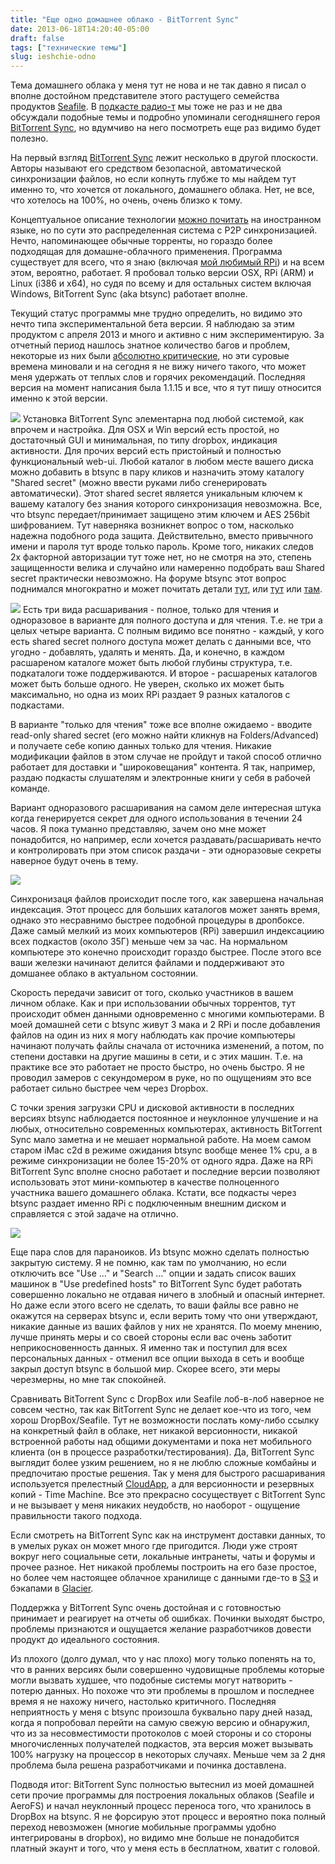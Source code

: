 ```yaml
---
title: "Еще одно домашнее облако - BitTorrent Sync"
date: 2013-06-18T14:20:40-05:00
draft: false
tags: ["технические темы"]
slug: ieshchie-odno
---
```


Тема домашнего облака у меня тут не нова и не так давно я писал о вполне достойном представителе этого растущего семейства продуктов [Seafile](/2013/03/26/seafile-dlia-domashniegho-oblaka/). В [подкасте радио-т](http://www.radio-t.com) мы тоже не раз и не два обсуждали подобные темы и подробно упоминали сегодняшнего героя [BitTorrent Sync](http://labs.bittorrent.com/experiments/sync.html), но вдумчиво на него посмотреть еще раз видимо будет полезно.

На первый взгляд [BitTorrent Sync](http://labs.bittorrent.com/experiments/sync.html) лежит несколько в другой плоскости. Авторы называют его средством безопасной, автоматической синхронизации файлов, но если копнуть глубже то мы найдем тут именно то, что хочется от локального, домашнего облака. Нет, не все, что хотелось на 100%, но очень, очень близко к тому.


Концептуальное описание технологии [можно почитать](http://labs.bittorrent.com/experiments/sync/technology.html) на иностранном языке, но по сути это распределенная система с P2P синхронизацией. Нечто, напоминающее обычные торренты, но гораздо более подходящая для домашне-облачного применения. Программа существует для всего, что я знаю (включая [мой любимый RPi](/p/2012/12/27/raspberry-pi/)) и на всем этом, вероятно, работает. Я пробовал только версии OSX, RPi (ARM) и Linux (i386 и x64), но судя по всему и для остальных систем включая Windows, BitTorrent Sync (aka btsync) работает вполне.

Текущий статус программы мне трудно определить, но видимо это нечто типа экспериментальной бета версии. Я наблюдаю за этим продуктом с апреля 2013 и много и активно с ним экспериментирую. За отчетный период нашлось знатное количество багов и проблем, некоторые из них были [абсолютно критические](https://plus.google.com/104578309919492528255/posts/A2jt7x3zffL), но эти суровые времена миновали и на сегодня я не вижу ничего такого, что может меня удержать от теплых слов и горячих рекомендаций. Последняя версия на момент написания была 1.1.15 и все, что я тут пишу относится именно к этой версии.

![](/images/posts/btsync-transfers.png)
Установка BitTorrent Sync элементарна под любой системой, как впрочем и настройка. Для OSX и Win версий есть простой, но достаточный GUI и минимальная, по типу dropbox, индикация активности. Для прочих версий есть пристойный и полностью функциональный web-ui. Любой каталог в любом месте вашего диска можно добавить в btsync в пару кликов и назначить этому каталогу "Shared secret" (можно ввести руками либо сгенерировать автоматически). Этот shared secret является уникальным ключем к вашему каталогу без знания которого синхронизация невозможна. Все, что btsync передает/принимает защищено этим ключем и AES 256bit шифрованием. Тут наверняка возникнет вопрос о том, насколько надежна подобного рода защита. Действительно, вместо привычного имени и пароля тут вроде только пароль. Кроме того, никаких следов 2х факторной авторизации тут тоже нет, но не смотря на это, степень защищенности велика и случайно или намеренно подобрать ваш Shared secret практически невозможно. На форуме btsync этот вопрос поднимался многократно и может почитать детали [тут](http://forum.bittorrent.com/topic/20208-how-secure-is-this-random-number/), или [тут](http://forum.bittorrent.com/topic/19222-can-someone-just-guess-shared-secrets/) или [там](http://forum.bittorrent.com/topic/17732-security/).

![](/images/posts/btsync-add.png)
Есть три вида расшаривания - полное, только для чтения и одноразовое в варианте для полного доступа и для чтения. Т.е. не три а целых четыре варианта. С полным видимо все понятно - каждый, у кого есть shared secret полного доступа может делать с данными все, что угодно - добавлять, удалять и менять. Да, и конечно, в каждом расшареном каталоге может быть любой глубины структура, т.е. подкаталоги тоже поддерживаются.  И второе - расшареных каталогов может быть больше одного. Не уверен, сколько их может быть максимально, но одна из моих RPi раздает 9 разных каталогов с подкастами.

В варианте "только для чтения" тоже все вполне ожидаемо - вводите read-only shared secret (его можно найти кликнув на Folders/Advanced) и получаете себе копию данных только для чтения. Никакие модификации файлов в этом случае не пройдут и такой способ отлично работает для доставки и "широковещания" контента. Я так, например, раздаю подкасты слушателям и электронные книги у себя в рабочей команде.

Вариант одноразового расшаривания на самом деле интересная штука когда генерируется секрет для одного использования в течении 24 часов. Я пока туманно представляю, зачем оно мне может понадобится, но например, если хочется раздавать/расшаривать нечто и контролировать при этом список раздачи - эти одноразовые секреты наверное будут очень в тему.

![](/images/posts/btsync-menu.png#floatright)

Синхронизаця файлов происходит после того, как завершена начальная индексация. Этот процесс для больших каталогов может занять время, однако это несравнимо быстрее подобной процедуры в дропбоксе. Даже самый мелкий из моих компьютеров (RPi) завершил индексациию всех подкастов (около 35Г) меньше чем за час. На нормальном компьютере это конечно происходит гораздо быстрее. После этого все ваши железки начинают делится файлами и поддерживают это домшанее облако в актуальном состоянии.

Скорость передачи зависит от того, сколько участников в вашем личном облаке. Как и при использовании обычных торрентов, тут происходит обмен данными одновременно с многими компьютерами. В моей домашней сети с btsync живут 3 мака и 2 RPi и после добавления файлов на один из них я могу наблюдать как прочие компьютеры начинают получать файлы сначала от источника изменений, а потом, по степени доставки на другие машины в сети, и с этих машин. Т.е. на практике все это работает не просто быстро, но очень быстро. Я не проводил замеров с секундомером в руке, но по ощущениям это все работает сильно быстрее чем через Dropbox.

С точки зрения загрузки CPU и дисковой активности в последних версиях btsync наблюдается постоянное и неуклонное улучшение и на любых, относительно современных компьютерах, активность BitTorrent Sync мало заметна и не мешает нормальной работе. На моем самом старом iMac c2d в режиме ожидания btsync вообще менее 1% cpu, а в режиме синхронизации не более 15-20% от одного ядра. Даже на RPi BitTorrent Sync вполне сносно работает и последние версии позволяют использовать этот мини-компьютер в качестве полноценного участника вашего домашнего облака. Кстати, все подкасты через btsync раздает именно RPi с подключенным внешним диском и справляется с этой задаче на отлично.

![](/images/posts/btync_advanced.png#floatright)

Еще пара слов для параноиков. Из btsync можно сделать полностью закрытую систему. Я не помню, как там по умолчанию, но если отключить все "Use ..." и "Search ..." опции и задать список ваших машинок в "Use predefined hosts" то BitTorrent Sync будет работать совершенно локально не отдавая ничего в злобный и опасный интернет. Но даже если этого всего не сделать, то ваши файлы все равно не окажутся на серверах btsync и, если верить тому что они утверждают, никакие данные из ваших файлов у них не хранятся. По моему мнению, лучше принять меры и со своей стороны если вас очень заботит неприкосновенность данных. Я именно так и поступил для всех персональных данных - отменил все опции выхода в сеть и вообще закрыл доступ btsync в большой мир. Скорее всего, эти меры черезмерны, но мне так спокойней.

Сравнивать BitTorrent Sync с DropBox или Seafile лоб-в-лоб наверное не совсем честно, так как BitTorrent Sync не делает кое-что из того, чем хорош DropBox/Seafile. Тут не возможности послать кому-либо ссылку на конкретный файл в облаке, нет никакой версионности, никакой встроенной работы над общими документами и пока нет мобильного клиента (он в процессе разработки/тестирования). Да, BitTorrent Sync выглядит более узким решением, но я не люблю сложные комбайны и предпочитаю простые решения. Так у меня для быстрого расшаривания используется прелестный [CloudApp](http://getcloudapp.com), а для версионности и резервных копий - Time Machine. Все это прекрасно сосуществует с BitTorrent Sync и не вызывает у меня никаких неудобств, но наоборот - ощущение правильности такого подхода.

Если смотреть на BitTorrent Sync как на инструмент доставки данных, то в умелых руках он может много где пригодится. Люди уже строят вокруг него социальные сети, локальные интранеты, чаты и форумы и прочее разное. Нет никакой проблемы построить на его базе простое, но более чем настоящее облачное хранилище с данными где-то в [S3](http://aws.amazon.com/s3/) и бэкапами в [Glacier](http://aws.amazon.com/glacier/).

Поддержка у BitTorrent Sync очень достойная и с готовностью принимает и реагирует на отчеты об ошибках. Починки выходят быстро, проблемы признаются и ощущается желание разработчиков довести продукт до идеального состояния.

Из плохого (долго думал, что у нас плохо) могу только попенять на то, что в ранних версиях были совершенно чудовищные проблемы которые могли вызвать худшее, что подобные системы могут натворить - потерю данных. Но похоже что эти проблемы в прошлом и последнее время я не нахожу ничего, настолько критичного. Последняя неприятность у меня с btsync произошла буквально пару дней назад, когда я попробовал перейти на самую свежую версию и обнаружил, что из за несовместимости протоколов с моей стороны и со стороны многочисленных получателей подкастов, эта версия может вызывать 100% нагрузку на процессор в некоторых случаях. Меньше чем за 2 дня проблема была решена разработчиками и починка доставлена.

Подводя итог: BitTorrent Sync полностью вытеснил из моей домашней сети прочие программы для построения локальных облаков (Seafile и AeroFS) и начал неуклонный процесс переноса того, что хранилось в DropBox на btsync. Я не форсирую этот процесс и вероятно пока полный переход невозможен (многие мобильные программы удобно интегрированы в dropbox), но видимо мне больше не понадобится платный экаунт и того, что у меня есть в бесплатном, хватит с головой.
